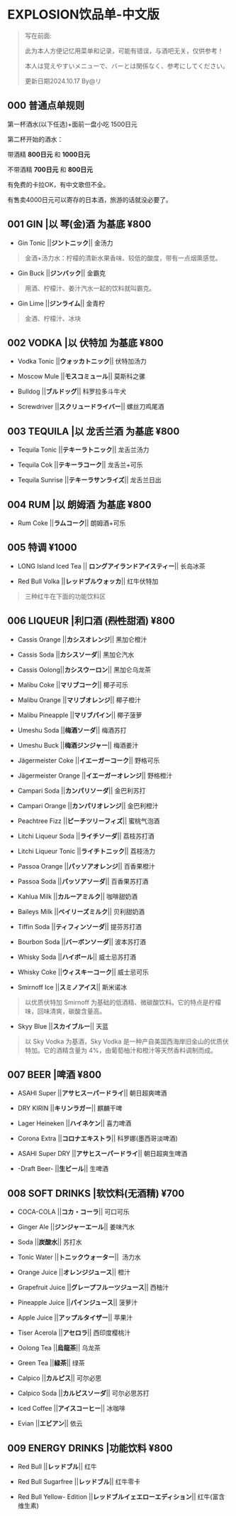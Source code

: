 # EXPLOSION饮品单-中文版

>写在前面:
>
>此为本人方便记忆用菜单和记录，可能有错误，与酒吧无关，仅供参考！
>
>本人は覚えやすいメニューで、バーとは関係なく、参考にしてください。
>
>更新日期2024.10.17 By@リ

## 000 普通点单规则

第一杯酒水(以下任选)+面前一盘小吃 1500日元

第二杯开始的酒水：

带酒精 **800日元** 和 **1000日元**

不带酒精 **700日元** 和 **800日元**

有免费的卡拉OK，有中文歌但不全。

有售卖4000日元可以寄存的日本酒，旅游的话就没必要了。

## 001 GIN |以 琴(金)酒 为基底 ¥800

- Gin Tonic ||**ジントニック**|| 金汤力

> 金酒+汤力水：柠檬的清新水果香味、较低的酸度，带有一点烟熏感觉。

- Gin Buck ||**ジンバック**|| 金霸克

> 用酒、柠檬汁、姜汁汽水一起的饮料就叫霸克。

- Gin Lime ||**ジンライム**|| 金青柠

> 金酒、柠檬汁、冰块

## 002 **VODKA** |以 伏特加 为基底 ¥800

- Vodka Tonic ||**ウォッカトニック**|| 伏特加汤力

- Moscow Mule ||**モスコミュール**|| 莫斯科之骡

- Bulldog ||**ブルドッグ**|| 科罗拉多斗牛犬

- Screwdriver ||**スクリュードライバー**||  螺丝刀鸡尾酒

## 003 **TEQUILA** |**以** **龙舌兰酒** 为基底 ¥800

- Tequila Tonic ||**テキーラトニック**|| 龙舌兰汤力

- Tequila Cok ||**テキーラコーク**|| 龙舌兰+可乐

- Tequila Sunrise ||**テキーラサンライズ**|| 龙舌兰日出

## 004 RUM |以 朗姆酒 为基底 ¥800

- Rum Coke ||**ラムコーク**|| 朗姆酒+可乐

## 005 特调 ¥1000

- LONG Island Iced Tea || **ロングアイランドアイスティー**|| 长岛冰茶

- Red Bull Volka ||**レッドブルウォッカ**|| 红牛伏特加

> 三种红牛在下面的功能饮料区

## 006 LIQUEUR |利口酒 (~~烈性~~甜酒) ¥800

- Cassis Orange ||**カシスオレンジ**|| 黑加仑橙汁

- Cassis Soda ||**カシスソーダ**|| 黑加仑汽水

- Cassis Oolong||**カシスウーロン**|| 黑加仑乌龙茶

- Malibu Coke ||**マリブコーク**|| 椰子可乐

- Malibu Orange ||**マリブオレンジ**|| 椰子橙汁

- Malibu Pineapple ||**マリブパイン**|| 椰子菠萝

- Umeshu Soda ||**梅酒ソーダ**|| 梅酒苏打

- Umeshu Buck ||**梅酒ジンジャー**|| 梅酒姜汁

- Jägermeister Coke ||**イエーガーコーク**|| 野格可乐

- Jägermeister Orange ||**イエーガーオレンジ**|| 野格橙汁

- Campari Soda ||**カンパリソーダ**|| 金巴利苏打

- Campari Orange ||**カンパリオレンジ**|| 金巴利橙汁

- Peachtree Fizz ||**ピーチツリーフィズ**|| 蜜桃气泡酒

- Litchi Liqueur Soda ||**ライチソーダ**|| 荔枝苏打酒

- Litchi Liqueur Tonic ||**ライチトニック**|| 荔枝汤力

- Passoa Orange ||**パッソアオレンジ**|| 百香果橙汁

- Passoa Soda ||**パッソアソーダ**|| 百香果苏打酒

- Kahlua Milk ||**カルーアミルク**|| 咖啡甜奶酒

- Baileys Milk ||**ベイリーズミルク**|| 贝利甜奶酒

- Tiffin Soda ||**ティフィンソーダ**|| 提芬苏打酒

- Bourbon Soda ||**バーボンソーダ**|| 波本苏打酒

- Whisky Soda ||**ハイボール**|| 威士忌苏打酒

- Whisky Coke ||**ウィスキーコーク**|| 威士忌可乐

- Smirnoff Ice ||**スミノアイス**|| 斯米诺冰

> 以优质伏特加 Smirnoff 为基础的低酒精、微碳酸饮料。它的特点是柠檬味，回味清爽，碳酸含量高。

- Skyy Blue ||**スカイブルー**|| 天蓝

> 以 Sky Vodka 为基酒，Sky Vodka 是一种产自美国西海岸旧金山的优质伏特加。它的酒精含量为 4%，由葡萄柚汁和橙汁等天然香料调制而成。

## 007 BEER |啤酒 ¥800

- ASAHI Super ||**アサヒスーパードライ**|| 朝日超爽啤酒

- DRY KIRIN ||**キリンラガー**|| 麒麟干啤

- Lager Heineken ||**ハイネケン**|| 喜力啤酒

- Corona Extra ||**コロナエキストラ**|| 科罗娜(墨西哥淡啤酒)



- ASAHI Super DRY ||**アサヒスーパードライ**|| 朝日超爽生啤酒

- -Draft Beer- ||**生ビール**|| 生啤酒

## 008 SOFT DRINKS |软饮料(无酒精) ¥700

- COCA-COLA ||**コカ・コーラ**|| 可口可乐

- Ginger Ale ||**ジンジャーエール**|| 姜味汽水

- Soda ||**炭酸水**|| 苏打水

- Tonic Water ||**トニックウォーター**||  汤力水

- Orange Juice ||**オレンジジュース**|| 橙汁

- Grapefruit Juice ||**グレープフルーツジュース**|| 西柚汁

- Pineapple Juice ||**パインジュース**|| 菠萝汁

- Apple Juice ||**アップルタイザー**|| 苹果汁

- Tiser Acerola ||**アセロラ**|| 西印度樱桃汁

- Oolong Tea ||**烏龍茶**|| 乌龙茶

- Green Tea ||**緑茶**|| 绿茶

- Calpico ||**カルピス**|| 可尔必思

- Calpico Soda ||**カルピスソーダ**|| 可尔必思苏打

- Iced Coffee ||**アイスコーヒー**|| 冰咖啡

- Evian ||**エビアン**|| 依云

## 009 ENERGY DRINKS |功能饮料 ¥800

- Red Bull ||**レッドブル**|| 红牛

- Red Bull Sugarfree ||**レッドブル**|| 红牛零卡

- Red Bull Yellow- Edition ||**レッドブルイェエローエディション**|| 红牛(富含维生素)
